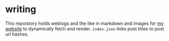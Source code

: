 # writing
This repoistory holds weblogs and the like in markdown and images for [my website](https://aashvik.com) to dynamically fetch and render. `index.json` links post titles to post url hashes.